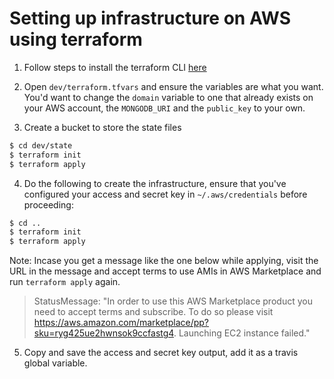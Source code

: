 # Setting up infrastructure on AWS using terraform
1. Follow steps to install the terraform CLI [here](https://www.terraform.io/intro/getting-started/install.html)

2. Open `dev/terraform.tfvars` and ensure the variables are what you want. You'd want to change the `domain` variable to one that already exists on your AWS account, the ``MONGODB_URI`` and the ``public_key`` to your own.

3. Create a bucket to store the state files
```sh
$ cd dev/state
$ terraform init
$ terraform apply
```

4. Do the following to create the infrastructure, ensure that you've configured your access and secret key in `~/.aws/credentials` before proceeding:
```sh
$ cd ..
$ terraform init
$ terraform apply
```
Note: Incase you get a message like the one below while applying, visit the URL in the message and accept terms to use AMIs in AWS Marketplace and run `terraform apply` again.
> StatusMessage: "In order to use this AWS Marketplace product you need to accept terms and subscribe. To do so please visit https://aws.amazon.com/marketplace/pp?sku=ryg425ue2hwnsok9ccfastg4. Launching EC2 instance failed."

5. Copy and save the access and secret key output, add it as a travis global variable.
